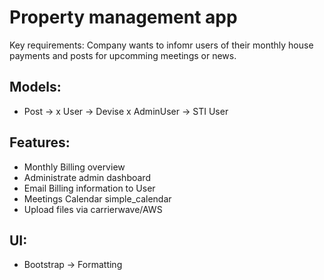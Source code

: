 # Property management app

Key requirements: Company wants to infomr users of their monthly house payments and posts for upcomming meetings or news. 

## Models:
- Post -> 
x User -> Devise
x AdminUser -> STI User

## Features:
- Monthly Billing overview
- Administrate admin dashboard
- Email Billing information to User
- Meetings Calendar simple_calendar
- Upload files via carrierwave/AWS

## UI:
- Bootstrap -> Formatting
